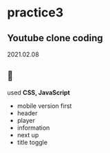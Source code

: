 # practice3

## Youtube clone coding

2021.02.08

:green_heart:
---

used **CSS, JavaScript**

- mobile version first
- header
- player
- information
- next up
- title toggle
